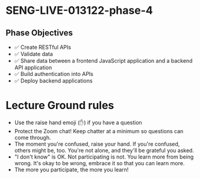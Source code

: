 # SENG-LIVE-013122-phase-4

## Phase Objectives 
- ✅ Create RESTful APIs
- ✅ Validate data
- ✅ Share data between a frontend JavaScript application and a backend API application
- ✅ Build authentication into APIs
- ✅ Deploy backend applications

# Lecture Ground rules 
- Use the raise hand emoji (✋) if you have a question 
- Protect the Zoom chat! Keep chatter at a minimum so questions can come through.
- The moment you're confused, raise your hand. If you're confused, others might be, too. You're not alone, and they'll be grateful you asked. 
- "I don't know" is OK. Not participating is not. You learn more from being wrong. It's okay to be wrong, embrace it so that you can learn more.
- The more you participate, the more you learn! 